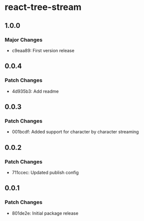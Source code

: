 # react-tree-stream

## 1.0.0

### Major Changes

- c9eaa89: First version release

## 0.0.4

### Patch Changes

- 4d935b3: Add readme

## 0.0.3

### Patch Changes

- 001bcdf: Added support for character by character streaming

## 0.0.2

### Patch Changes

- 711ccec: Updated publish config

## 0.0.1

### Patch Changes

- 801de2e: Initial package release
